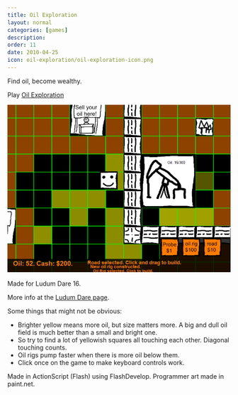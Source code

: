 ```yaml
---
title: Oil Exploration
layout: normal
categories: [games]
description: 
order: 11
date: 2010-04-25
icon: oil-exploration/oil-exploration-icon.png
---
```


Find oil, become wealthy.

Play [Oil Exploration](play/)

![screenshot](oil-exploration-screenshot.png)

Made for Ludum Dare 16.

More info at the [Ludum Dare page](http://ludumdare.com/compo/ludum-dare-16/?action=preview&uid=1113).

Some things that might not be obvious: 

* Brighter yellow means more oil, but size matters more. A big and dull oil field is much better than a small and bright one. 
* So try to find a lot of yellowish squares all touching each other. Diagonal touching counts. 
* Oil rigs pump faster when there is more oil below them. 
* Click once on the game to make keyboard controls work. 

Made in ActionScript (Flash) using FlashDevelop. Programmer art made in paint.net.